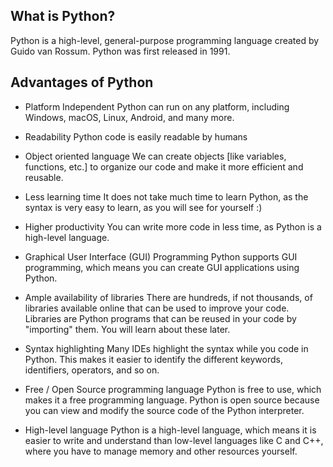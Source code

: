 ## What is Python?

Python is a high-level, general-purpose programming language created by Guido van Rossum.
Python was first released in 1991.

## Advantages of Python
- Platform Independent
	Python can run on any platform, including Windows, macOS, Linux, Android, and many more.

- Readability
	Python code is easily readable by humans

- Object oriented language
	We can create objects [like variables, functions, etc.] to organize our code and make it more efficient and reusable.

- Less learning time
	It does not take much time to learn Python, as the syntax is very easy to learn, as you will see for yourself :)

- Higher productivity
	You can write more code in less time, as Python is a high-level language.

- Graphical User Interface (GUI) Programming
	Python supports GUI programming, which means you can create GUI applications using Python.

- Ample availability of libraries
	There are hundreds, if not thousands, of libraries available online that can be used to improve your code.
	Libraries are Python programs that can be reused in your code by "importing" them. You will learn about these later.

- Syntax highlighting
	Many IDEs highlight the syntax while you code in Python. This makes it easier to identify the different keywords, identifiers, operators, and so on.

- Free / Open Source programming language
	Python is free to use, which makes it a free programming language.
	Python is open source because you can view and modify the source code of the Python interpreter.

- High-level language
	Python is a high-level language, which means it is easier to write and understand than low-level languages like C and C++, where you have to manage memory and other resources yourself.